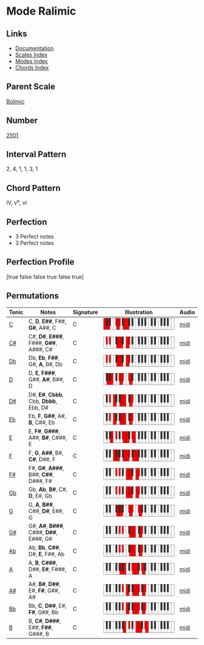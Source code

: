 # Mode Ralimic

## Links

- [Documentation](index.md)
- [Scales Index](Scales.md)
- [Modes Index](Modes.md)
- [Chords Index](Chords.md)

## Parent Scale

[Bolimic](ScaleBolimic.md)

## Number

[2501](https://ianring.com/musictheory/scales/2501)

## Interval Pattern

2, 4, 1, 1, 3, 1

## Chord Pattern

IV, v⁰, vi

## Perfection

- 3 Perfect notes
- 3 Perfect notes

## Perfection Profile

[true false false true false true]

## Permutations

| Tonic | Notes | Signature | Illustration | Audio |
|-------|-------|-----------|--------------|-------|
| [C](ModeCNaturalRalimic.md) | C, **D**, **E##**, F##, **G#**, A##, C | C | ![CNaturalRalimic](ModeCNaturalRalimic.png) | [midi](https://github.com/edipermadi/music/blob/main/docs/ModeCNaturalRalimic.mid?raw=true) |
| [C#](ModeCSharpRalimic.md) | C#, **D#**, **E###**, F###, **G##**, A###, C# | C | ![CSharpRalimic](ModeCSharpRalimic.png) | [midi](https://github.com/edipermadi/music/blob/main/docs/ModeCSharpRalimic.mid?raw=true) |
| [Db](ModeDFlatRalimic.md) | Db, **Eb**, **F##**, G#, **A**, B#, Db | C | ![DFlatRalimic](ModeDFlatRalimic.png) | [midi](https://github.com/edipermadi/music/blob/main/docs/ModeDFlatRalimic.mid?raw=true) |
| [D](ModeDNaturalRalimic.md) | D, **E**, **F###**, G##, **A#**, B##, D | C | ![DNaturalRalimic](ModeDNaturalRalimic.png) | [midi](https://github.com/edipermadi/music/blob/main/docs/ModeDNaturalRalimic.mid?raw=true) |
| [D#](ModeDSharpRalimic.md) | D#, **E#**, **Cbbb**, Cbb, **Dbbb**, Ebb, D# | C | ![DSharpRalimic](ModeDSharpRalimic.png) | [midi](https://github.com/edipermadi/music/blob/main/docs/ModeDSharpRalimic.mid?raw=true) |
| [Eb](ModeEFlatRalimic.md) | Eb, **F**, **G##**, A#, **B**, C##, Eb | C | ![EFlatRalimic](ModeEFlatRalimic.png) | [midi](https://github.com/edipermadi/music/blob/main/docs/ModeEFlatRalimic.mid?raw=true) |
| [E](ModeENaturalRalimic.md) | E, **F#**, **G###**, A##, **B#**, C###, E | C | ![ENaturalRalimic](ModeENaturalRalimic.png) | [midi](https://github.com/edipermadi/music/blob/main/docs/ModeENaturalRalimic.mid?raw=true) |
| [F](ModeFNaturalRalimic.md) | F, **G**, **A##**, B#, **C#**, D##, F | C | ![FNaturalRalimic](ModeFNaturalRalimic.png) | [midi](https://github.com/edipermadi/music/blob/main/docs/ModeFNaturalRalimic.mid?raw=true) |
| [F#](ModeFSharpRalimic.md) | F#, **G#**, **A###**, B##, **C##**, D###, F# | C | ![FSharpRalimic](ModeFSharpRalimic.png) | [midi](https://github.com/edipermadi/music/blob/main/docs/ModeFSharpRalimic.mid?raw=true) |
| [Gb](ModeGFlatRalimic.md) | Gb, **Ab**, **B#**, C#, **D**, E#, Gb | C | ![GFlatRalimic](ModeGFlatRalimic.png) | [midi](https://github.com/edipermadi/music/blob/main/docs/ModeGFlatRalimic.mid?raw=true) |
| [G](ModeGNaturalRalimic.md) | G, **A**, **B##**, C##, **D#**, E##, G | C | ![GNaturalRalimic](ModeGNaturalRalimic.png) | [midi](https://github.com/edipermadi/music/blob/main/docs/ModeGNaturalRalimic.mid?raw=true) |
| [G#](ModeGSharpRalimic.md) | G#, **A#**, **B###**, C###, **D##**, E###, G# | C | ![GSharpRalimic](ModeGSharpRalimic.png) | [midi](https://github.com/edipermadi/music/blob/main/docs/ModeGSharpRalimic.mid?raw=true) |
| [Ab](ModeAFlatRalimic.md) | Ab, **Bb**, **C##**, D#, **E**, F##, Ab | C | ![AFlatRalimic](ModeAFlatRalimic.png) | [midi](https://github.com/edipermadi/music/blob/main/docs/ModeAFlatRalimic.mid?raw=true) |
| [A](ModeANaturalRalimic.md) | A, **B**, **C###**, D##, **E#**, F###, A | C | ![ANaturalRalimic](ModeANaturalRalimic.png) | [midi](https://github.com/edipermadi/music/blob/main/docs/ModeANaturalRalimic.mid?raw=true) |
| [A#](ModeASharpRalimic.md) | A#, **B#**, **D##**, E#, **F#**, G##, A# | C | ![ASharpRalimic](ModeASharpRalimic.png) | [midi](https://github.com/edipermadi/music/blob/main/docs/ModeASharpRalimic.mid?raw=true) |
| [Bb](ModeBFlatRalimic.md) | Bb, **C**, **D##**, E#, **F#**, G##, Bb | C | ![BFlatRalimic](ModeBFlatRalimic.png) | [midi](https://github.com/edipermadi/music/blob/main/docs/ModeBFlatRalimic.mid?raw=true) |
| [B](ModeBNaturalRalimic.md) | B, **C#**, **D###**, E##, **F##**, G###, B | C | ![BNaturalRalimic](ModeBNaturalRalimic.png) | [midi](https://github.com/edipermadi/music/blob/main/docs/ModeBNaturalRalimic.mid?raw=true) |
